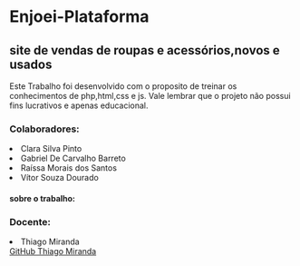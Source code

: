 # Enjoei-Plataforma
## site de vendas de roupas e acessórios,novos e usados
Este Trabalho foi desenvolvido com o proposito de treinar os conhecimentos de php,html,css e js.
Vale lembrar que o projeto não possui fins lucrativos e apenas educacional.
### Colaboradores:
<li>Clara Silva Pinto</li>
<li> Gabriel De Carvalho Barreto</li>
<li>Raíssa Morais dos Santos</li>
<li>Vítor Souza Dourado</li>

#### sobre o trabalho:

### Docente:
<li>Thiago Miranda</li>
<a href="https://github.com/mirandathiago">GitHub Thiago Miranda</a>
